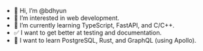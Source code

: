 - 👋 Hi, I’m @bdhyun
- 👀 I’m interested in web development.
- 🌱 I’m currently learning TypeScript, FastAPI, and C/C++. 
- ✅ I want to get better at testing and documentation. 
- 🔎 I want to learn PostgreSQL, Rust, and GraphQL (using Apollo).

<!---
bdhyun/bdhyun is a ✨ special ✨ repository because its `README.md` (this file) appears on your GitHub profile.
You can click the Preview link to take a look at your changes.
--->
